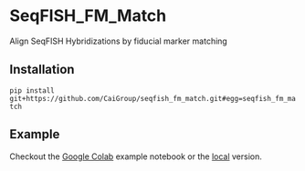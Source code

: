 # SeqFISH_FM_Match
Align SeqFISH Hybridizations by fiducial marker matching

## Installation

`pip install git+https://github.com/CaiGroup/seqfish_fm_match.git#egg=seqfish_fm_match`


## Example

Checkout the [Google Colab](https://colab.research.google.com/github/CaiGroup/seqfish_fm_match/blob/main/example_notebook/example_alignment_colab_py.ipynb) example notebook or the [local](https://github.com/CaiGroup/seqfish_fm_match/blob/main/example_notebook/example_alignment.py.ipynb) version.
